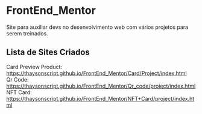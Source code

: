 # FrontEnd_Mentor

Site para auxiliar devs no desenvolvimento web com vários projetos para serem treinados.

## Lista de Sites Criados
 
Card Preview Product: https://thaysonscript.github.io/FrontEnd_Mentor/Card/Project/index.html
<br>
Qr Code: https://thaysonscript.github.io/FrontEnd_Mentor/Qr_code/project/index.html
<br>
NFT Card: https://thaysonscript.github.io/FrontEnd_Mentor/NFT+Card/project/index.html
